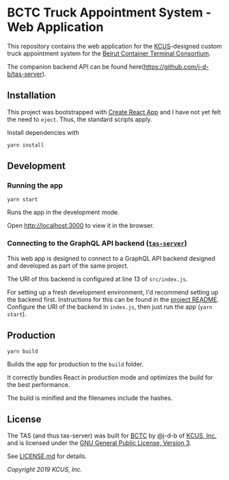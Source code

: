 # BCTC Truck Appointment System - Web Application

This repository contains the web application for the [KCUS](https://kcus.org)-designed custom truck appointment system for the [Beirut Container Terminal Consortium](http://bctc-lb.com).

The companion backend API can be found here(https://github.com/j-d-b/tas-server).

## Installation

This project was bootstrapped with [Create React App](https://github.com/facebook/create-react-app) and I have not yet felt the need to `eject`. Thus, the standard scripts apply.

Install dependencies with 

```
yarn install
```

## Development

### Running the app

```
yarn start
```

Runs the app in the development mode.

Open [http://localhost:3000](http://localhost:3000) to view it in the browser.

### Connecting to the GraphQL API backend ([`tas-server`](https://github.com/j-d-b/tas-server/))

This web app is designed to connect to a GraphQL API backend designed and developed as part of the same project. 

The URI of this backend is configured at line 13 of `src/index.js`.

For setting up a fresh development environment, I'd recommend setting up the backend first. Instructions for this can be found in the [project README](https://github.com/j-d-b/tas-server/blob/master/README.md). Configure the URI of the backend in `index.js`, then just run the app (`yarn start`).

## Production

```
yarn build
```

Builds the app for production to the `build` folder.

It correctly bundles React in production mode and optimizes the build for the best performance.

The build is minified and the filenames include the hashes.

## License 

The TAS (and thus tas-server) was built for [BCTC](http://bctc-lb.com) by @j-d-b of [KCUS, Inc.](https://kcus.org) and is licensed under the [GNU General Public License, Version 3](https://www.gnu.org/licenses/gpl-3.0.en.html).

See [LICENSE.md](./LICENSE.md) for details.


*Copyright 2019 KCUS, Inc.*
